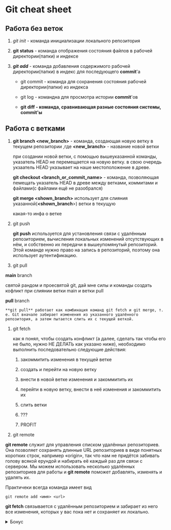 # Git cheat sheet

## Работа без веток

1. *git init* - команда инициализации локального репозитория

1. **git status** - команда отображения состояния файлов в рабочей директории(папки) и индексе

1. ***git add*** - команда добавления содержимого рабочей директории(папки) в индекс для последующего **commit**'а

    * git commit - команда для сохранения состояния рабочей директории(папки) из индекса

    * git log - командна для просмотра истории **commit**'ов

    * **git diff - команда, сравнивающая разные состояния системы, commit'ы**  
## Работа с ветками

1. **git branch <new_branch>** - команда, создающая новую ветку в текущем репозитории ,где **<new_branch>** - название новой ветки

    при создании новой ветки, с помощью вышеуказанной команды, указатель HEAD не перемещается на новую ветку. в свою очередь укзаатель HEAD указывает на наше местоположение в древе.

    **git checkout <branch_or_commit_name>** - команда, позволяющая пемещать указатель HEAD в древе между ветками, коммитами и файлами(с файлами ещё не разобрался)

    **git merge <shown_branch>** использует для слияния указанной(**<shown_branch**>) ветки в текущую 

    какая-то инфа о ветке

1. git push 

    **git push** используется для установления связи с удалённым репозиторием, вычисления локальных изменений отсутствующих в нём, и собственно их передачи в вышеупомянутый репозиторий. Этой команде нужно право на запись в репозиторий, поэтому она использует аутентификацию.

1. git pull 

**main** branch

святой рандом и проесвятой git, дай мне силы и команды создать кофликт при слиянии ветки main и ветки pull

**pull** branch

    **git pull** работает как комбинация команд git fetch и git merge, т. е. Git вначале забирает изменения из указанного удалённого репозитория, а затем пытается слить их с текущей веткой.

1. git fetch

    как я понял, чтобы создать конфликт (а далее, сделать так чтобы его не было, нужно НЕ ДЕЛАТЬ как указано ниже), необходимо выполнить последовательно следующие действия:

    1. закоммитить изменения в текущей ветке

    1. создать и перейти на новую ветку

    1. внести в новой ветке изменения и закоммитить их

    1. перейти в новую ветку, внести в неё изменения и закоммитить их

    1. слить ветки

    1. ???

    1. PROFIT

1. git remote 

  **git remote** служит для управления списком удалённых репозиториев. Она позволяет сохранять длинные URL репозиториев в виде понятных коротких строк, например «origin», так что нам не придётся забивать голову всякой ерундой и набирать её каждый раз для связи с сервером. Мы можем использовать несколько удалённых репозиториев для работы и **git remote** поможет добавлять, изменять и удалять их.

Практичеки всегда команда имеет вид 

    git remote add <имя> <url>

   **git fetch** связывается с удалённым репозиторием и забирает из него все изменения, которых у вас пока нет и сохраняет их локально.

<details>
    <summary>Бонус</summary>Рецепт коктейля ***Рекурсивный***

* 40 мл рома 
* 100 мл колы 
* 50 мл коктейля ***Рекурсивный***
</details>
